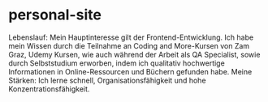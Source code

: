 # personal-site
Lebenslauf:
Mein Hauptinteresse gilt der Frontend-Entwicklung. Ich habe mein Wissen
durch die Teilnahme an Coding and More-Kursen von Zam Graz, Udemy
Kursen, wie auch während der Arbeit als QA Specialist, sowie durch
Selbststudium erworben, indem ich qualitativ hochwertige Informationen
in Online-Ressourcen und Büchern gefunden habe. Meine Stärken: Ich
lerne schnell, Organisationsfähigkeit und hohe Konzentrationsfähigkeit.

